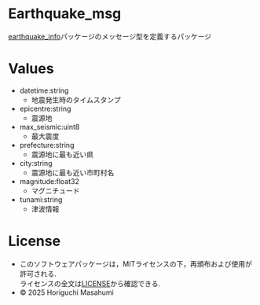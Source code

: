 # Earthquake_msg
[earthquake_info](https://github.com/HorigutiStudent/Earthquake_Info)パッケージのメッセージ型を定義するパッケージ

# Values
- datetime:string
	- 地震発生時のタイムスタンプ
- epicentre:string
	- 震源地
- max_seismic:uint8
	- 最大震度
- prefecture:string
	- 震源地に最も近い県
- city:string
	- 震源地に最も近い市町村名
- magnitude:float32
	- マグニチュード
- tunami:string
	- 津波情報
# License
- このソフトウェアパッケージは，MITライセンスの下，再頒布および使用が許可される. \
ライセンスの全文は[LICENSE](https://github.com/HorigutiStudent/Earthquake_msg?tab=MIT-1-ov-file)から確認できる.
- © 2025 Horiguchi Masahumi 

